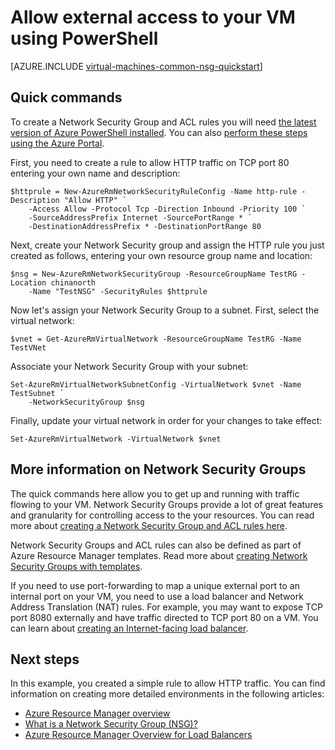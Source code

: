 <properties
   pageTitle="Allow external access to a VM using PowerShell | Azure"
   description="Learn how to open a port / create an endpoint that allows external access to your Windows VM using the resource manager deployment mode and Azure PowerShell"
   services="virtual-machines-windows"
   documentationCenter=""
   authors="iainfoulds"
   manager="timlt"
   editor=""/>

<tags
	ms.service="virtual-machines-windows"
	ms.date="05/24/2016"
	wacn.date=""/>

# Allow external access to your VM using PowerShell
[AZURE.INCLUDE [virtual-machines-common-nsg-quickstart](../includes/virtual-machines-common-nsg-quickstart.md)]

## Quick commands
To create a Network Security Group and ACL rules you will need [the latest version of Azure PowerShell installed](/documentation/articles/powershell-install-configure/). You can also [perform these steps using the Azure Portal](/documentation/articles/virtual-machines-windows-nsg-quickstart-portal/).

First, you need to create a rule to allow HTTP traffic on TCP port 80 entering your own name and description:

```
$httprule = New-AzureRmNetworkSecurityRuleConfig -Name http-rule -Description "Allow HTTP" `
    -Access Allow -Protocol Tcp -Direction Inbound -Priority 100 `
    -SourceAddressPrefix Internet -SourcePortRange * `
    -DestinationAddressPrefix * -DestinationPortRange 80
```

Next, create your Network Security group and assign the HTTP rule you just created as follows, entering your own resource group name and location:

```
$nsg = New-AzureRmNetworkSecurityGroup -ResourceGroupName TestRG -Location chinanorth 
    -Name "TestNSG" -SecurityRules $httprule
```

Now let's assign your Network Security Group to a subnet. First, select the virtual network:

```
$vnet = Get-AzureRmVirtualNetwork -ResourceGroupName TestRG -Name TestVNet
```

Associate your Network Security Group with your subnet:

```
Set-AzureRmVirtualNetworkSubnetConfig -VirtualNetwork $vnet -Name TestSubnet `
    -NetworkSecurityGroup $nsg
```

Finally, update your virtual network in order for your changes to take effect:

```
Set-AzureRmVirtualNetwork -VirtualNetwork $vnet
```


## More information on Network Security Groups
The quick commands here allow you to get up and running with traffic flowing to your VM. Network Security Groups provide a lot of great features and granularity for controlling access to the your resources. You can read more about [creating a Network Security Group and ACL rules here](/documentation/articles/virtual-networks-create-nsg-arm-ps/).

Network Security Groups and ACL rules can also be defined as part of Azure Resource Manager templates. Read more about [creating Network Security Groups with templates](/documentation/articles/virtual-networks-create-nsg-arm-template/).

If you need to use port-forwarding to map a unique external port to an internal port on your VM, you need to use a load balancer and Network Address Translation (NAT) rules. For example, you may want to expose TCP port 8080 externally and have traffic directed to TCP port 80 on a VM. You can learn about [creating an Internet-facing load balancer](/documentation/articles/load-balancer-get-started-internet-arm-ps/).

## Next steps
In this example, you created a simple rule to allow HTTP traffic. You can find information on creating more detailed environments in the following articles:

- [Azure Resource Manager overview](/documentation/articles/resource-group-overview/)
- [What is a Network Security Group (NSG)?](/documentation/articles/virtual-networks-nsg/)
- [Azure Resource Manager Overview for Load Balancers](/documentation/articles/load-balancer-arm/)